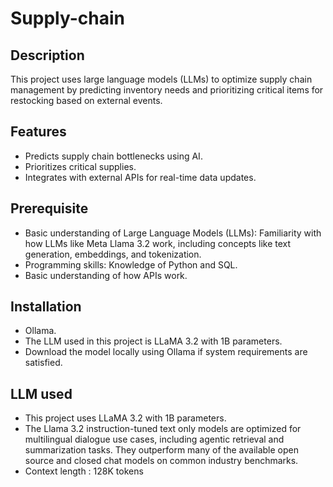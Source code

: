 # Supply-chain

## Description
This project uses large language models (LLMs) to optimize supply chain management by predicting inventory needs and prioritizing critical items for restocking based on external events.

## Features
- Predicts supply chain bottlenecks using AI.
- Prioritizes critical supplies.
- Integrates with external APIs for real-time data updates.

## Prerequisite
- Basic understanding of Large Language Models (LLMs): Familiarity with how LLMs like Meta Llama 3.2 work, including concepts like text generation, embeddings, and tokenization.
- Programming skills: Knowledge of Python and SQL.
- Basic understanding of how APIs work.

## Installation
- Ollama.
- The LLM used in this project is LLaMA 3.2 with 1B parameters.
- Download the model locally using Ollama if system requirements are satisfied.

## LLM used
- This project uses LLaMA 3.2 with 1B parameters.
- The Llama 3.2 instruction-tuned text only models are optimized for multilingual dialogue use cases, including agentic retrieval and summarization tasks. They outperform many of the available open source and closed chat models on common industry benchmarks.
- Context length : 128K tokens 
